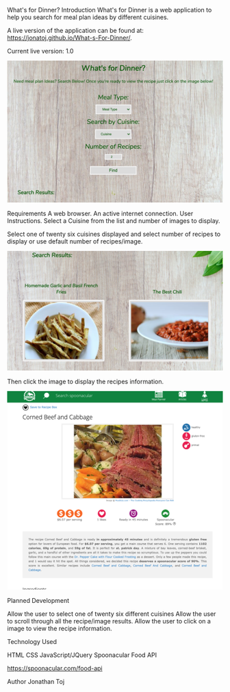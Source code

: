 What's for Dinner?
Introduction
What's for Dinner is a web application to help you search for meal plan ideas by different cuisines.

A live version of the application can be found at: https://jonatoj.github.io/What-s-For-Dinner/.

Current live version: 1.0

![Screenshot](main.png)


Requirements
A web browser.
An active internet connection.
User Instructions.
Select a Cuisine from the list and number of images to display.

Select one of twenty six cuisines displayed and select number of recipes to display or use default number of recipes/image.


![Screenshot](results.png)


Then click the image to display the recipes information.


![Screenshot](recipe.png)


Planned Development

Allow the user to select one of twenty six different cuisines
Allow the user to scroll through all the recipe/image results.
Allow the user to click on a image to view the recipe information.

Technology Used

HTML
CSS
JavaScript/JQuery
Spoonacular Food API

https://spoonacular.com/food-api

Author
Jonathan Toj
